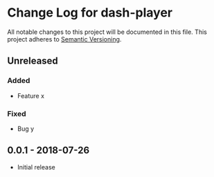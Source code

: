 # Change Log for dash-player
All notable changes to this project will be documented in this file.
This project adheres to [Semantic Versioning](http://semver.org/).

## Unreleased

### Added
- Feature x

### Fixed
- Bug y

## 0.0.1 - 2018-07-26
- Initial release

[Unreleased]: https://github.com/plotly/dash-player/v0.0.1...HEAD
